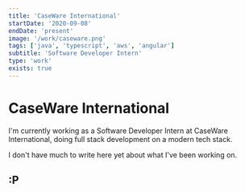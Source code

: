 ```yaml
---
title: 'CaseWare International'
startDate: '2020-09-08'
endDate: 'present'
image: '/work/caseware.png'
tags: ['java', 'typescript', 'aws', 'angular']
subtitle: 'Software Developer Intern'
type: 'work'
exists: true
---
```


# CaseWare International
I'm currently working as a Software Developer Intern at CaseWare International, doing full stack development on a modern tech stack. 

I don't have much to write here yet about what I've been working on. 

## :P